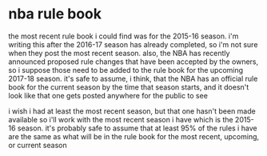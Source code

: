 # nba rule book

the most recent rule book i could find was for the 2015-16 season. i'm writing this after the 2016-17 season has already completed, so i'm not sure when they post the most recent season. also, the NBA has recently announced proposed rule changes that have been accepted by the owners, so i suppose those need to be added to the rule book for the upcoming 2017-18 season. it's safe to assume, i think, that the NBA has an official rule book for the current season by the time that season starts, and it doesn't look like that one gets posted anywhere for the public to see

i wish i had at least the most recent season, but that one hasn't been made available so i'll work with the most recent season i have which is the 2015-16 season. it's probably safe to assume that at least 95% of the rules i have are the same as what will be in the rule book for the most recent, upcoming, or current season